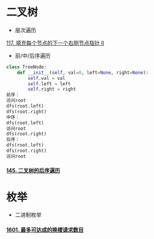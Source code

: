 # 二叉树

- 层次遍历

[117. 填充每个节点的下一个右侧节点指针 II](https://leetcode-cn.com/problems/populating-next-right-pointers-in-each-node-ii/)

- 前/中/后序遍历

```python
class TreeNode:
    def __init__(self, val=0, left=None, right=None):
        self.val = val
        self.left = left
        self.right = right
前序：
访问root
dfs(root.left)
dfs(root.right)
中序：
dfs(root.left)
访问root
dfs(root.right)
后序：
dfs(root.left)
dfs(root.right)
访问root
```

#### [145. 二叉树的后序遍历](https://leetcode-cn.com/problems/binary-tree-postorder-traversal/)

# 枚举

- 二进制枚举

#### [1601. 最多可达成的换楼请求数目](https://leetcode-cn.com/problems/maximum-number-of-achievable-transfer-requests/)

